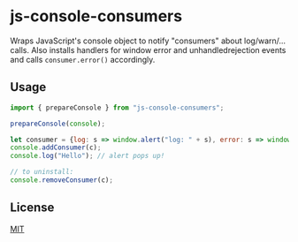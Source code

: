 # js-console-consumers

Wraps JavaScript's console object to notify "consumers" about log/warn/... calls.  Also installs handlers for window error and unhandledrejection events and calls `consumer.error()` accordingly.


## Usage

```js
import { prepareConsole } from "js-console-consumers";

prepareConsole(console);

let consumer = {log: s => window.alert("log: " + s), error: s => window.alert("error: " + s)};
console.addConsumer(c);
console.log("Hello"); // alert pops up!

// to uninstall:
console.removeConsumer(c);
```


## License

[MIT](License)
